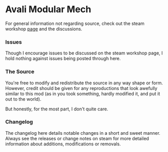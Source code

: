 # Avali Modular Mech

For general information not regarding source, check out the steam workshop [page](http://steamcommunity.com/sharedfiles/filedetails/?id=950340366) and the discussions.

### Issues

Though I encourage issues to be discussed on the steam workshop page, I hold nothing against issues being posted through here.

### The Source

You're free to modify and redistribute the source in any way shape or form. However, credit should be given for any reproductions that look awefully similar to this mod (as in you took something, hardly modified it, and put it out to the world).

But honestly, for the most part, I don't quite care.

### Changelog

The changelog here details notable changes in a short and sweet manner. Always see the releases or change notes on steam for more detailed information about additions, modifications or removals.

